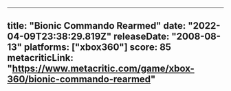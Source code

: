 
---
title: "Bionic Commando Rearmed"
date: "2022-04-09T23:38:29.819Z"
releaseDate: "2008-08-13"
platforms: ["xbox360"]
score: 85
metacriticLink: "https://www.metacritic.com/game/xbox-360/bionic-commando-rearmed"
---
